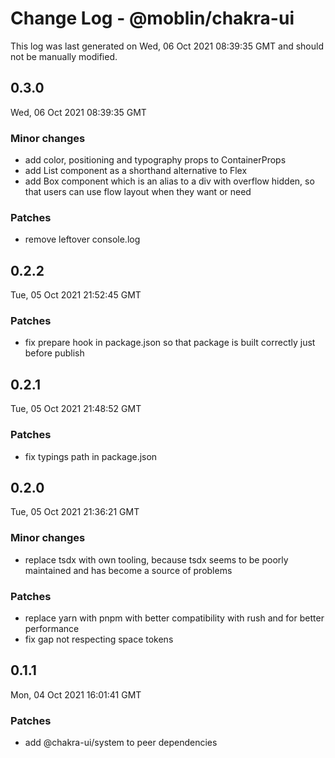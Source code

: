 # Change Log - @moblin/chakra-ui

This log was last generated on Wed, 06 Oct 2021 08:39:35 GMT and should not be manually modified.

## 0.3.0

Wed, 06 Oct 2021 08:39:35 GMT

### Minor changes

- add color, positioning and typography props to ContainerProps
- add List component as a shorthand alternative to Flex
- add Box component which is an alias to a div with overflow hidden, so that users can use flow layout when they want or need

### Patches

- remove leftover console.log

## 0.2.2

Tue, 05 Oct 2021 21:52:45 GMT

### Patches

- fix prepare hook in package.json so that package is built correctly just before publish

## 0.2.1

Tue, 05 Oct 2021 21:48:52 GMT

### Patches

- fix typings path in package.json

## 0.2.0

Tue, 05 Oct 2021 21:36:21 GMT

### Minor changes

- replace tsdx with own tooling, because tsdx seems to be poorly maintained and has become a source of problems

### Patches

- replace yarn with pnpm with better compatibility with rush and for better performance
- fix gap not respecting space tokens

## 0.1.1

Mon, 04 Oct 2021 16:01:41 GMT

### Patches

- add @chakra-ui/system to peer dependencies
